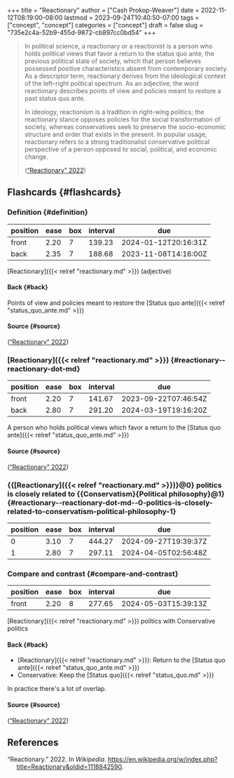 +++
title = "Reactionary"
author = ["Cash Prokop-Weaver"]
date = 2022-11-12T08:19:00-08:00
lastmod = 2023-09-24T10:40:50-07:00
tags = ["concept", "concept"]
categories = ["concept"]
draft = false
slug = "735e2c4a-52b9-455d-9872-cb897cc0bd54"
+++

> In political science, a reactionary or a reactionist is a person who holds political views that favor a return to the status quo ante, the previous political state of society, which that person believes possessed positive characteristics absent from contemporary society. As a descriptor term, reactionary derives from the ideological context of the left–right political spectrum. As an adjective, the word reactionary describes points of view and policies meant to restore a past status quo ante.
>
> In ideology, reactionism is a tradition in right-wing politics; the reactionary stance opposes policies for the social transformation of society, whereas conservatives seek to preserve the socio-economic structure and order that exists in the present. In popular usage, reactionary refers to a strong traditionalist conservative political perspective of a person opposed to social, political, and economic change.
>
> (<a href="#citeproc_bib_item_1">“Reactionary” 2022</a>)


## Flashcards {#flashcards}


### Definition {#definition}

| position | ease | box | interval | due                  |
|----------|------|-----|----------|----------------------|
| front    | 2.20 | 7   | 139.23   | 2024-01-12T20:16:31Z |
| back     | 2.35 | 7   | 188.68   | 2023-11-08T14:16:00Z |

[Reactionary]({{< relref "reactionary.md" >}}) (adjective)


#### Back {#back}

Points of view and policies meant to restore the [Status quo ante]({{< relref "status_quo_ante.md" >}})


#### Source {#source}

(<a href="#citeproc_bib_item_1">“Reactionary” 2022</a>)


### [Reactionary]({{< relref "reactionary.md" >}}) {#reactionary--reactionary-dot-md}

| position | ease | box | interval | due                  |
|----------|------|-----|----------|----------------------|
| front    | 2.20 | 7   | 141.67   | 2023-09-22T07:46:54Z |
| back     | 2.80 | 7   | 291.20   | 2024-03-19T19:16:20Z |

A person who holds political views which favor a return to the [Status quo ante]({{< relref "status_quo_ante.md" >}})


#### Source {#source}

(<a href="#citeproc_bib_item_1">“Reactionary” 2022</a>)


### {{[Reactionary]({{< relref "reactionary.md" >}})}@0} politics is closely related to {{Conservatism}{Political philosophy}@1} {#reactionary--reactionary-dot-md--0-politics-is-closely-related-to-conservatism-political-philosophy-1}

| position | ease | box | interval | due                  |
|----------|------|-----|----------|----------------------|
| 0        | 3.10 | 7   | 444.27   | 2024-09-27T19:39:37Z |
| 1        | 2.80 | 7   | 297.11   | 2024-04-05T02:56:48Z |


### Compare and contrast {#compare-and-contrast}

| position | ease | box | interval | due                  |
|----------|------|-----|----------|----------------------|
| front    | 2.20 | 8   | 277.65   | 2024-05-03T15:39:13Z |

[Reactionary]({{< relref "reactionary.md" >}}) politics with Conservative politics


#### Back {#back}

-   [Reactionary]({{< relref "reactionary.md" >}}): Return to the [Status quo ante]({{< relref "status_quo_ante.md" >}})
-   Conservative: Keep the [Status quo]({{< relref "status_quo.md" >}})

In practice there's a lot of overlap.


#### Source {#source}

(<a href="#citeproc_bib_item_1">“Reactionary” 2022</a>)

## References

<style>.csl-entry{text-indent: -1.5em; margin-left: 1.5em;}</style><div class="csl-bib-body">
  <div class="csl-entry"><a id="citeproc_bib_item_1"></a>“Reactionary.” 2022. In <i>Wikipedia</i>. <a href="https://en.wikipedia.org/w/index.php?title=Reactionary&oldid=1118842590">https://en.wikipedia.org/w/index.php?title=Reactionary&#38;oldid=1118842590</a>.</div>
</div>
